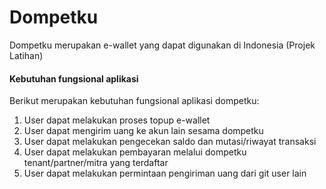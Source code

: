 # Dompetku
Dompetku merupakan e-wallet yang dapat digunakan di Indonesia (Projek Latihan)

#### Kebutuhan fungsional aplikasi

Berikut merupakan kebutuhan fungsional aplikasi dompetku:
1. User dapat melakukan proses topup e-wallet
2. User dapat mengirim uang ke akun lain sesama dompetku
3. User dapat melakukan pengecekan saldo dan mutasi/riwayat transaksi
4. User dapat melakukan pembayaran melalui dompetku tenant/partner/mitra yang terdaftar
5. User dapat melakukan permintaan pengiriman uang dari git user lain
